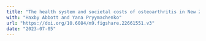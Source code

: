 ```yaml
---
title: "The health system and societal costs of osteoarthritis in New Zealand: Methodology and results of the process for funding an optimal matching model"
with: "Haxby Abbott and Yana Pryymachenko"
url: "https://doi.org/10.6084/m9.figshare.22661551.v3"
date: "2023-07-05"
---
```

